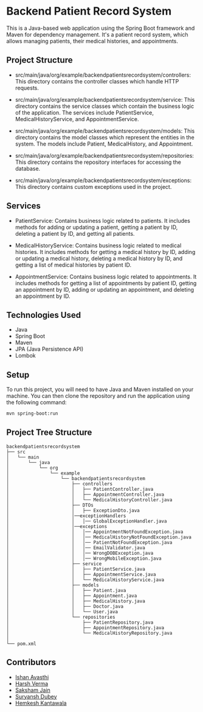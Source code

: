 # Backend Patient Record System

This is a Java-based web application using the Spring Boot framework and Maven for dependency management. It's a patient record system, which allows managing patients, their medical histories, and appointments.

## Project Structure

- src/main/java/org/example/backendpatientsrecordsystem/controllers: This directory contains the controller classes which handle HTTP requests.

- src/main/java/org/example/backendpatientsrecordsystem/service: This directory contains the service classes which contain the business logic of the application. The services include PatientService, MedicalHistoryService, and AppointmentService.

- src/main/java/org/example/backendpatientsrecordsystem/models: This directory contains the model classes which represent the entities in the system. The models include Patient, MedicalHistory, and Appointment.

- src/main/java/org/example/backendpatientsrecordsystem/repositories: This directory contains the repository interfaces for accessing the database.

- src/main/java/org/example/backendpatientsrecordsystem/exceptions: This directory contains custom exceptions used in the project.

## Services

- PatientService: Contains business logic related to patients. It includes methods for adding or updating a patient, getting a patient by ID, deleting a patient by ID, and getting all patients.

- MedicalHistoryService: Contains business logic related to medical histories. It includes methods for getting a medical history by ID, adding or updating a medical history, deleting a medical history by ID, and getting a list of medical histories by patient ID.

- AppointmentService: Contains business logic related to appointments. It includes methods for getting a list of appointments by patient ID, getting an appointment by ID, adding or updating an appointment, and deleting an appointment by ID.

## Technologies Used

- Java
- Spring Boot
- Maven
- JPA (Java Persistence API)
- Lombok

## Setup

To run this project, you will need to have Java and Maven installed on your machine. You can then clone the repository and run the application using the following command:

```bash
mvn spring-boot:run
```

## Project Tree Structure
```
backendpatientsrecordsystem
├── src
│   └── main
│       └── java
│           └── org
│               └── example
│                   └── backendpatientsrecordsystem
│                       ├── controllers
│                       │   ├── PatientController.java
│                       │   ├── AppointmentController.java
│                       │   └── MedicalHistoryController.java
│                       ├── DTOs
│                       │   ├── ExceptionDto.java
│                       │──exceptionHandlers
│                       │   │── GlobalExceptionHandler.java
│                       │──exceptions
│                       │   │── AppointmentNotFoundException.java
│                       │   │── MedicalHistoryNotFoundException.java
│                       │   │── PatientNotFoundException.java
│                       │   │── EmailValidator.java
│                       │   │── WrongDOBException.java
│                       │   │── WrongMobileException.java
│                       ├── service
│                       │   ├── PatientService.java
│                       │   ├── AppointmentService.java
│                       │   └── MedicalHistoryService.java
│                       ├── models
│                       │   ├── Patient.java
│                       │   ├── Appointment.java
│                       │   ├── MedicalHistory.java
│                       │   ├── Doctor.java
│                       │   └── User.java
│                       └── repositories
│                           ├── PatientRepository.java
│                           ├── AppointmentRepository.java
│                           └── MedicalHistoryRepository.java
│                       
└── pom.xml
```

## Contributors
- [Ishan Avasthi](https://github.com/ishanavasthi)
- [Harsh Verma](https://github.com/harsh-791)
- [Saksham Jain](https://github.com/sailingsam)
- [Suryansh Dubey](https://github.com/suryansh-d)
- [Hemkesh Kantawala](https://github.com/hemkeshkantawala11)
